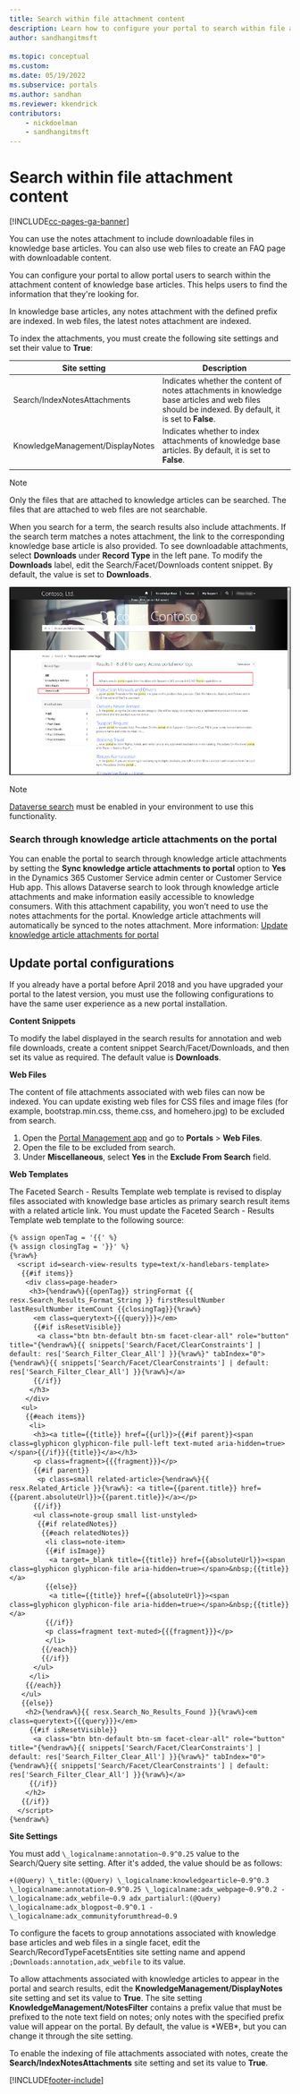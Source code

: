 ```yaml
---
title: Search within file attachment content
description: Learn how to configure your portal to search within file attachment content in a portal.
author: sandhangitmsft

ms.topic: conceptual
ms.custom: 
ms.date: 05/19/2022
ms.subservice: portals
ms.author: sandhan
ms.reviewer: kkendrick
contributors:
    - nickdoelman
    - sandhangitmsft
---
```


# Search within file attachment content


[!INCLUDE[cc-pages-ga-banner](../../../includes/cc-pages-ga-banner.md)]

You can use the notes attachment to include downloadable files in knowledge base articles. You can also use web files to create an FAQ page with downloadable content.

You can configure your portal to allow portal users to search within the attachment content of  knowledge base articles. This helps users to find the information that they're looking for.

In knowledge base articles, any notes attachment with the defined prefix are indexed. In web files, the latest notes attachment are indexed.

To index the attachments, you must create the following site settings and set their value to **True**:

|Site setting|Description|
|------------|-----------|
|Search/IndexNotesAttachments|Indicates whether the content of notes attachments in  knowledge base articles and web files should be indexed. By default, it is set to **False**.|
|KnowledgeManagement/DisplayNotes|Indicates whether to index attachments of knowledge base articles. By default, it is set to **False**.|
|||

> [!NOTE]
> Only the files that are attached to knowledge articles can be searched. The files that are attached to web files are not searchable.

When you search for a term, the search results also include attachments. If the search term matches a notes attachment, the link to the corresponding knowledge base article is also provided. To see downloadable attachments, select **Downloads** under **Record Type** in the left pane. To modify the **Downloads** label, edit the Search/Facet/Downloads content snippet. By default, the value is set to **Downloads**.

![Download attachment.](../media/search-attachment-content.png "Download attachment") 

> [!NOTE]
> [Dataverse search](/power-platform/admin/configure-relevance-search-organization) must be enabled in your environment to use this functionality.

### Search through knowledge article attachments on the portal

You can enable the portal to search through knowledge article attachments by setting the **Sync knowledge article attachments to portal** option to **Yes** in the Dynamics 365 Customer Service admin center or Customer Service Hub app. This allows Dataverse search to look through knowledge article attachments and make information easily accessible to knowledge consumers. With this attachment capability, you won’t need to use the notes attachments for the portal. Knowledge article attachments will automatically be synced to the notes attachment. More information: [Update knowledge article attachments for portal](/dynamics365/customer-service/customer-service-hub-user-guide-knowledge-article?tabs=customerserviceadmincenter#update-knowledge-article-attachments-for-portal)

## Update portal configurations

If you already have a portal before April 2018 and you have upgraded your portal to the latest version, you must use the following configurations to have the same user experience as a new portal installation.

**Content Snippets**

To modify the label displayed in the search results for annotation and web file downloads, create a content snippet Search/Facet/Downloads, and then set its value as required. The default value is **Downloads**.

**Web Files**

The content of file attachments associated with web files can now be indexed. You can update existing web files for CSS files and image files (for example, bootstrap.min.css, theme.css, and homehero.jpg) to be excluded from search. 

1. Open the [Portal Management app](configure-portal.md) and go to **Portals** > **Web Files**.
2. Open the file to be excluded from search.
3. Under **Miscellaneous**, select **Yes** in the **Exclude From Search** field.

**Web Templates**

The Faceted Search - Results Template web template is revised to display files associated with knowledge base articles as primary search result items with a related article link. You must update the Faceted Search - Results Template web template to the following source:

```
{% assign openTag = '{{' %}
{% assign closingTag = '}}' %}
{%raw%}
  <script id=search-view-results type=text/x-handlebars-template>
   {{#if items}}
    <div class=page-header>
     <h3>{%endraw%}{{openTag}} stringFormat {{ resx.Search_Results_Format_String }} firstResultNumber lastResultNumber itemCount {{closingTag}}{%raw%}
      <em class=querytext>{{{query}}}</em>
      {{#if isResetVisible}}
       <a class="btn btn-default btn-sm facet-clear-all" role="button" title="{%endraw%}{{ snippets['Search/Facet/ClearConstraints'] | default: res['Search_Filter_Clear_All'] }}{%raw%}" tabIndex="0">{%endraw%}{{ snippets['Search/Facet/ClearConstraints'] | default: res['Search_Filter_Clear_All'] }}{%raw%}</a>
      {{/if}}
     </h3>
    </div>
   <ul>
    {{#each items}}
     <li>
      <h3><a title={{title}} href={{url}}>{{#if parent}}<span class=glyphicon glyphicon-file pull-left text-muted aria-hidden=true></span>{{/if}}{{title}}</a></h3>
      <p class=fragment>{{{fragment}}}</p>
      {{#if parent}}
       <p class=small related-article>{%endraw%}{{ resx.Related_Article }}{%raw%}: <a title={{parent.title}} href={{parent.absoluteUrl}}>{{parent.title}}</a></p>
      {{/if}}
      <ul class=note-group small list-unstyled>
       {{#if relatedNotes}}
        {{#each relatedNotes}}
         <li class=note-item>
         {{#if isImage}}
          <a target=_blank title={{title}} href={{absoluteUrl}}><span class=glyphicon glyphicon-file aria-hidden=true></span>&nbsp;{{title}}</a>
         {{else}}
          <a title={{title}} href={{absoluteUrl}}><span class=glyphicon glyphicon-file aria-hidden=true></span>&nbsp;{{title}}</a>
         {{/if}}
         <p class=fragment text-muted>{{{fragment}}}</p>
         </li>
        {{/each}}
        {{/if}}
      </ul>
     </li>
    {{/each}}
   </ul>
   {{else}}
    <h2>{%endraw%}{{ resx.Search_No_Results_Found }}{%raw%}<em class=querytext>{{{query}}}</em>
     {{#if isResetVisible}}
      <a class="btn btn-default btn-sm facet-clear-all" role="button" title="{%endraw%}{{ snippets['Search/Facet/ClearConstraints'] | default: res['Search_Filter_Clear_All'] }}{%raw%}" tabIndex="0">{%endraw%}{{ snippets['Search/Facet/ClearConstraints'] | default: res['Search_Filter_Clear_All'] }}{%raw%}</a>
     {{/if}}
    </h2>
   {{/if}}
  </script>
{%endraw%}
```

**Site Settings**

You must add `\_logicalname:annotation~0.9^0.25` value to the Search/Query site setting. After it's added, the value should be as follows:
```
+(@Query) \_title:(@Query) \_logicalname:knowledgearticle~0.9^0.3 \_logicalname:annotation~0.9^0.25 \_logicalname:adx_webpage~0.9^0.2 -\_logicalname:adx_webfile~0.9 adx_partialurl:(@Query) \_logicalname:adx_blogpost~0.9^0.1 -\_logicalname:adx_communityforumthread~0.9
```

To configure the facets to group annotations associated with knowledge base articles and web files in a single facet, edit the Search/RecordTypeFacetsEntities site setting name and append `;Downloads:annotation,adx_webfile` to its value.

To allow attachments associated with knowledge articles to appear in the portal and search results, edit the **KnowledgeManagement/DisplayNotes** site setting and set its value to **True**. The site setting **KnowledgeManagement/NotesFilter** contains a prefix value that must be prefixed to the note text field on notes; only notes with the specified prefix value will appear on the portal. By default, the value is \*WEB\*, but you can change it through the site setting.

To enable the indexing of file attachments associated with notes, create the **Search/IndexNotesAttachments** site setting and set its value to **True**.


[!INCLUDE[footer-include](../../../includes/footer-banner.md)]

